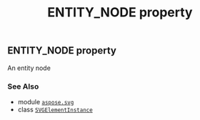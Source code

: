 ﻿---
title: ENTITY_NODE property
second_title: Aspose.SVG for Python via .NET API References
description: 
type: docs
weight: 280
url: /python-net/aspose.svg/svgelementinstance/entity_node/
is_root: false
---

## ENTITY_NODE property


An entity node

### See Also
* module [`aspose.svg`](../../)
* class [`SVGElementInstance`](/svg/python-net/aspose.svg/svgelementinstance)
